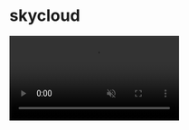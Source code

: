 # skycloud

<video id="video-background" class="video" autoplay muted loop>
        <source src="https://github.com/HromasDev/skycloud/raw/main/games.mp4" type="video/mp4">
    </video>
   
